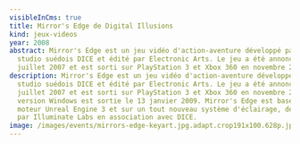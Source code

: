 ```yaml
---
visibleInCms: true
title: Mirror's Edge de Digital Illusions
kind: jeux-videos
year: 2008
abstract: Mirror's Edge est un jeu vidéo d'action-aventure développé par le
  studio suédois DICE et édité par Electronic Arts. Le jeu a été annoncé le 10
  juillet 2007 et est sorti sur PlayStation 3 et Xbox 360 en novembre 2008.
description: Mirror's Edge est un jeu vidéo d'action-aventure développé par le
  studio suédois DICE et édité par Electronic Arts. Le jeu a été annoncé le 10
  juillet 2007 et est sorti sur PlayStation 3 et Xbox 360 en novembre 2008. Une
  version Windows est sortie le 13 janvier 2009. Mirror's Edge est basé sur le
  moteur Unreal Engine 3 et sur un tout nouveau système d'éclairage, développé
  par Illuminate Labs en association avec DICE.
image: /images/events/mirrors-edge-keyart.jpg.adapt.crop191x100.628p.jpg
---
```

